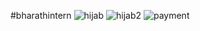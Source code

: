 #bharathintern
![hijab](https://github.com/Ruksana121/portifoliowebsite/assets/153189505/1259d4f5-b996-4970-b4fd-0601499dfd66)
![hijab2](https://github.com/Ruksana121/portifoliowebsite/assets/153189505/579f2982-5f79-493c-8f63-dab24bc4c086)
![payment](https://github.com/Ruksana121/portifoliowebsite/assets/153189505/6e68f30d-ea7f-49ce-9cae-a165a6a6f09a)

